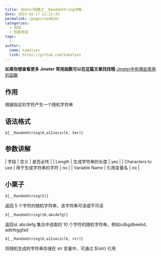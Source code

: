 ```yaml
---
title: Jmeter函数之__RandomString详解
date: 2023-02-17 11:21:33
permalink: /pages/ead818/
categories:
  - 测试
  - 性能测试
tags:
  - 
author: 
  name: kamalyes
  link: https://github.com/kamalyes
---
```

**如果你想查看更多 Jmeter 常用函数可以在这篇文章找找哦**
[Jmeter中有哪些常用的函数](./Jmeter中有哪些常用的函数.md)

作用
--

根据指定的字符产生一个随机字符串

语法格式
----

```
${__RandomString(6,a12zeczclk, Var)}
```

参数讲解
----

| 字段 | 含义 | 是否必传 |
| Length | 生成字符串的长度 | yes |
| Characters to use | 用于生成字符串的字符 | no |
| Variable Name | 引用变量名 | no |

小栗子
---

```
${__RandomString(5)}
```

返回 5 个字符的随机字符串，该字符串可读或不可读

```
${__RandomString(10,abcdefg)}
```

返回从 abcdefg 集合中选取的 10 个字符的随机字符串，例如cdbgdbeebd、adbfeggfad

```
${__RandomString(6,a12zeczclk, str)}
```

将随机生成的字符串存储在 str 变量中，可通过 ${str} 引用
